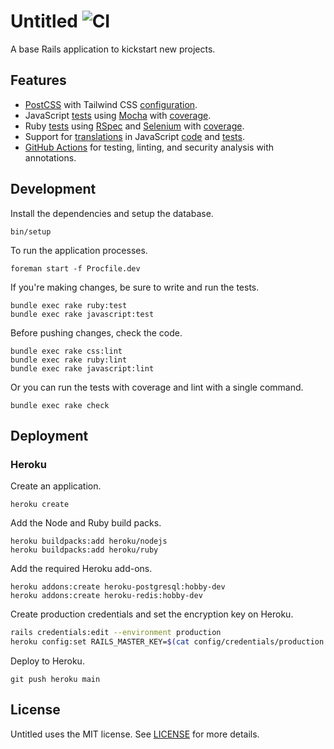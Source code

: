 # Untitled ![CI](https://github.com/tristandunn/untitled/workflows/CI/badge.svg)

A base Rails application to kickstart new projects.

## Features

* [PostCSS](postcss.config.js) with Tailwind CSS
  [configuration](config/tailwind.config.js).
* JavaScript [tests](spec/javascripts) using
  [Mocha](spec/javascripts/.mocharc.json) with [coverage](nyc.config.js).
* Ruby [tests](spec/) using [RSpec](spec/spec_helper.rb) and
  [Selenium](spec/support/capybara.rb) with
  [coverage](spec/spec_helper.rb#L3-L13).
* Support for [translations](app/assets/javascripts/i18n.js) in JavaScript
  [code](app/assets/javascripts/controllers/stimulus_controller.js) and
  [tests](spec/javascripts/application/controllers/stimulus_controller.spec.js).
* [GitHub Actions](.github/workflows/ci.yml) for testing, linting, and security
  analysis with annotations.

## Development

Install the dependencies and setup the database.

```
bin/setup
```

To run the application processes.

```
foreman start -f Procfile.dev
```

If you're making changes, be sure to write and run the tests.

```
bundle exec rake ruby:test
bundle exec rake javascript:test
```

Before pushing changes, check the code.

```
bundle exec rake css:lint
bundle exec rake ruby:lint
bundle exec rake javascript:lint
```

Or you can run the tests with coverage and lint with a single command.

```
bundle exec rake check
```

## Deployment

### Heroku

Create an application.

```
heroku create
```

Add the Node and Ruby build packs.

```
heroku buildpacks:add heroku/nodejs
heroku buildpacks:add heroku/ruby
```

Add the required Heroku add-ons.

```
heroku addons:create heroku-postgresql:hobby-dev
heroku addons:create heroku-redis:hobby-dev
```

Create production credentials and set the encryption key on Heroku.

```sh
rails credentials:edit --environment production
heroku config:set RAILS_MASTER_KEY=$(cat config/credentials/production.key)
```

Deploy to Heroku.

```
git push heroku main
```

## License

Untitled uses the MIT license. See [LICENSE](LICENSE) for more details.
